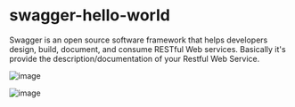# swagger-hello-world

Swagger is an open source software framework that helps developers design, build, document, and consume RESTful Web services. Basically it's provide the description/documentation of your Restful Web Service.

![image](https://user-images.githubusercontent.com/30718665/36349498-5a98f772-14ae-11e8-97e3-471192a4055d.png)

![image](https://user-images.githubusercontent.com/30718665/36349499-657fcbca-14ae-11e8-85b2-488e42f54e50.png)
